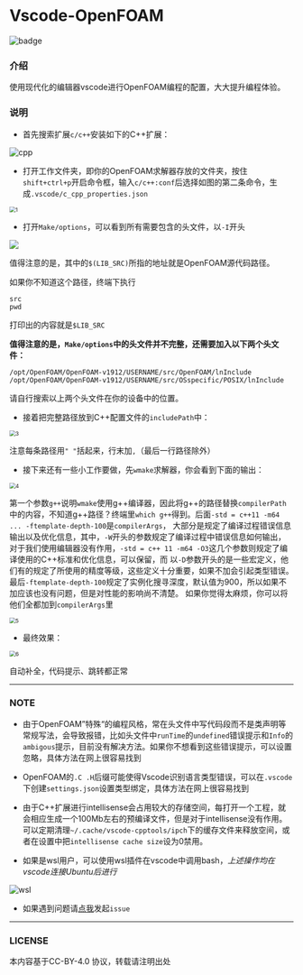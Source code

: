# Vscode-OpenFOAM

![badge](https://img.shields.io/badge/Modern-Editor-green)

### 介绍
使用现代化的编辑器vscode进行OpenFOAM编程的配置，大大提升编程体验。

### 说明
- 首先搜索扩展`c/c++`安装如下的C++扩展：

![cpp](https://images.gitee.com/uploads/images/2020/0331/202955_2c084abc_6577728.png "cpp.png")

- 打开工作文件夹，即你的OpenFOAM求解器存放的文件夹，按住`shift+ctrl+p`开启命令框，输入`c/c++:conf`后选择如图的第二条命令，生成`.vscode/c_cpp_properties.json`

<img
src="https://images.gitee.com/uploads/images/2020/0331/203011_4ee99ad6_6577728.png" alt="1" title="1.png" style="zoom:67%;" />

- 打开`Make/options`，可以看到所有需要包含的头文件，以`-I`开头

![](https://images.gitee.com/uploads/images/2020/0331/203020_30aea035_6577728.png)

值得注意的是，其中的`$(LIB_SRC)`所指的地址就是OpenFOAM源代码路径。

如果你不知道这个路径，终端下执行

```
src
pwd
```
打印出的内容就是`$LIB_SRC`

**值得注意的是，`Make/options`中的头文件并不完整，还需要加入以下两个头文件：**
```
/opt/OpenFOAM/OpenFOAM-v1912/USERNAME/src/OpenFOAM/lnInclude
/opt/OpenFOAM/OpenFOAM-v1912/USERNAME/src/OSspecific/POSIX/lnInclude
```
请自行搜索以上两个头文件在你的设备中的位置。

- 接着把完整路径放到C++配置文件的`includePath`中：

<img
src="https://images.gitee.com/uploads/images/2020/0331/203027_f031cbf3_6577728.png" alt="3" title="3.png" style="zoom:67%;" />

注意每条路径用`" "`括起来，行末加`,`（最后一行路径除外）

- 接下来还有一些小工作要做，先`wmake`求解器，你会看到下面的输出：

<img
src="https://images.gitee.com/uploads/images/2020/0331/203037_0efc8c8c_6577728.png" alt="4" title="4.png" style="zoom:67%;" />

第一个参数`g++`说明`wmake`使用g++编译器，因此将g++的路径替换`compilerPath`中的内容，不知道g++路径？终端里`which g++`得到。后面`-std = c++11 -m64 ... -ftemplate-depth-100`是`compilerArgs`，
大部分是规定了编译过程错误信息输出以及优化信息，其中，`-W`开头的参数规定了编译过程中错误信息如何输出，对于我们使用编辑器没有作用，`-std = c++ 11 -m64 -O3`这几个参数则规定了编译使用的C++标准和优化信息，可以保留，而
以`-D`参数开头的是一些宏定义，他们有的规定了所使用的精度等级，这些定义十分重要，如果不加会引起类型错误。最后`-ftemplate-depth-100`规定了实例化搜寻深度，默认值为900，所以如果不加应该也没有问题，但是对性能的影响尚不清楚。
如果你觉得太麻烦，你可以将他们全都加到`compilerArgs`里

<img
src="https://images.gitee.com/uploads/images/2020/0331/203042_115e5a24_6577728.png" alt="5" title="5.png" style="zoom:67%;" />

- 最终效果：

<img
src="https://images.gitee.com/uploads/images/2020/0331/203051_8a133d47_6577728.png" alt="6 " title="6.png" style="zoom:67%;" />

自动补全，代码提示、跳转都正常

-----

### NOTE
- 由于OpenFOAM”特殊“的编程风格，常在头文件中写代码段而不是类声明等常规写法，会导致报错，比如头文件中`runTime`的`undefined`错误提示和`Info`的`ambigous`提示，目前没有解决方法。如果你不想看到这些错误提示，可以设置忽略，具体方法在网上很容易找到

- OpenFOAM的`.C .H`后缀可能使得Vscode识别语言类型错误，可以在`.vscode`下创建`settings.json`设置类型绑定，具体方法在网上很容易找到

- 由于C++扩展进行intellisense会占用较大的存储空间，每打开一个工程，就会相应生成一个100Mb左右的预编译文件，但是对于intellisense没有作用。可以定期清理`~/.cache/vscode-cpptools/ipch`下的缓存文件来释放空间，或者在设置中把`intellisense cache size`设为0禁用。

- 如果是wsl用户，可以使用wsl插件在vscode中调用bash，*上述操作均在vscode连接Ubuntu后进行*

<img
src="https://images.gitee.com/uploads/images/2020/0331/203004_6b3a9480_6577728.png" alt="wsl" title="wsl.png"  />

- 如果遇到问题请[点我][1]发起`issue`

----

### LICENSE

本内容基于CC-BY-4.0 协议，转载请注明出处

[1]:https://gitee.com/fr13ndsdp/Vscode-OpenFOAM/issues/new